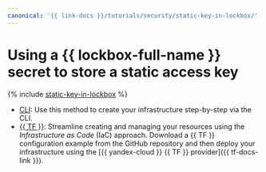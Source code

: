 ```yaml
---
canonical: '{{ link-docs }}/tutorials/security/static-key-in-lockbox/'
---
```


# Using a {{ lockbox-full-name }} secret to store a static access key

{% include [static-key-in-lockbox](../../../_tutorials/security/static-key-in-lockbox.md) %}

* [CLI](console.md): Use this method to create your infrastructure step-by-step via the CLI.
* [{{ TF }}](terraform.md): Streamline creating and managing your resources using the _Infrastructure as Code_ (IaC) approach. Download a {{ TF }} configuration example from the GitHub repository and then deploy your infrastructure using the [{{ yandex-cloud }} {{ TF }} provider]({{ tf-docs-link }}).